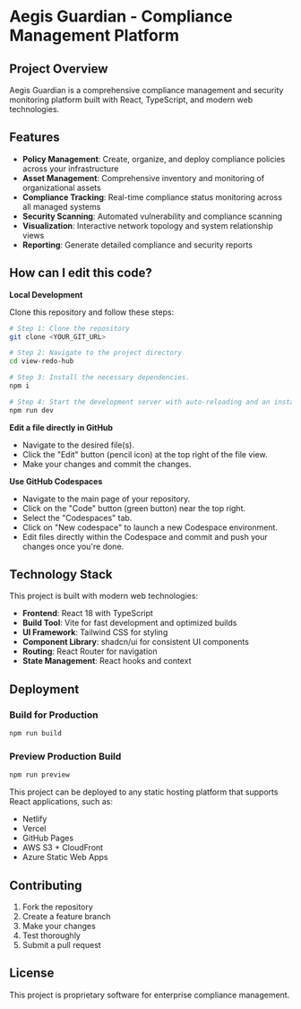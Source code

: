 # Aegis Guardian - Compliance Management Platform

## Project Overview

Aegis Guardian is a comprehensive compliance management and security monitoring platform built with React, TypeScript, and modern web technologies.

## Features

- **Policy Management**: Create, organize, and deploy compliance policies across your infrastructure
- **Asset Management**: Comprehensive inventory and monitoring of organizational assets  
- **Compliance Tracking**: Real-time compliance status monitoring across all managed systems
- **Security Scanning**: Automated vulnerability and compliance scanning
- **Visualization**: Interactive network topology and system relationship views
- **Reporting**: Generate detailed compliance and security reports

## How can I edit this code?

**Local Development**

Clone this repository and follow these steps:

```sh
# Step 1: Clone the repository
git clone <YOUR_GIT_URL>

# Step 2: Navigate to the project directory
cd view-redo-hub

# Step 3: Install the necessary dependencies.
npm i

# Step 4: Start the development server with auto-reloading and an instant preview.
npm run dev
```

**Edit a file directly in GitHub**

- Navigate to the desired file(s).
- Click the "Edit" button (pencil icon) at the top right of the file view.
- Make your changes and commit the changes.

**Use GitHub Codespaces**

- Navigate to the main page of your repository.
- Click on the "Code" button (green button) near the top right.
- Select the "Codespaces" tab.
- Click on "New codespace" to launch a new Codespace environment.
- Edit files directly within the Codespace and commit and push your changes once you're done.

## Technology Stack

This project is built with modern web technologies:

- **Frontend**: React 18 with TypeScript
- **Build Tool**: Vite for fast development and optimized builds
- **UI Framework**: Tailwind CSS for styling
- **Component Library**: shadcn/ui for consistent UI components
- **Routing**: React Router for navigation
- **State Management**: React hooks and context

## Deployment

### Build for Production

```sh
npm run build
```

### Preview Production Build

```sh
npm run preview
```

This project can be deployed to any static hosting platform that supports React applications, such as:
- Netlify
- Vercel
- GitHub Pages
- AWS S3 + CloudFront
- Azure Static Web Apps

## Contributing

1. Fork the repository
2. Create a feature branch
3. Make your changes
4. Test thoroughly
5. Submit a pull request

## License

This project is proprietary software for enterprise compliance management.
